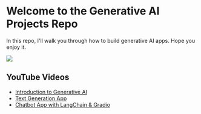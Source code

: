 # Welcome to the Generative AI Projects Repo

In this repo, I'll walk you through how to build generative AI apps. Hope you enjoy it. 

![](https://img.freepik.com/free-vector/man-robot-with-computers-sitting-together-workplace-artificial-intelligence-workforce-future-flat-illustration_74855-20635.jpg)

## YouTube Videos 
- [Introduction to Generative AI](https://youtu.be/SVOOsaWmgKk)
- [Text Generation App](https://youtu.be/WPlSpjiv4tk)
- [Chatbot App with LangChain & Gradio](https://youtu.be/9jgpPECLvs0)
